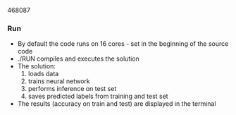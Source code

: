 468087

### Run
* By default the code runs on 16 cores - set in the beginning of the source code
* ./RUN compiles and executes the solution
* The solution:
	1. loads data
	2. trains neural network
	3. performs inference on test set
	4. saves predicted labels from training and test set
* The results (accuracy on train and test) are displayed in the terminal
